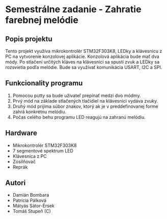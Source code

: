 # Semestrálne zadanie - Zahratie farebnej melódie
## Popis projektu

Tento projekt využíva mikrokontrolér STM32F303K8, LEDky a klávesnicu z PC na vytvorenie konzolovej aplikácie. Konzolová aplikácia bude mať dva módy. 
Po stlačení určitých kláves na klávesnici sa spustí zvuk a LEDky sa rozsvietia podľa melódie.
Bude sa využívať komunikácia USART, I2C a SPI.

## Funkcionality programu
1. Pomocou putty sa bude uživateľ prepínať medzi dvo módmy. 
2. Prvý mód na základe stlačených tlačidiel na klávesnici vydáva zvuky.
3. Druhý mód prijíma súbor znakov, ktorý ak je v preddefinovanej forme zahrá konkrétnu melódiu.
4. Počas celého behu programu LED reagujú na zahranú melódiu. 

## Hardware
- Mikrokontrolér STM32F303K8
- 7 segmentové spektrum LED
- Klávesnica z PC
- Zosilňovač
- Reprák

## Autori
- Damián Bombara
- Patrícia Pálková
- Mátyás Sátor-Érsek
- Tomáš Stupeň (C)
